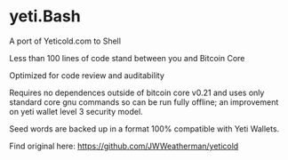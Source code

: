 # yeti.Bash
A port of Yeticold.com to Shell 

Less than 100 lines of code stand between you and Bitcoin Core

Optimized for code review and auditability

Requires no dependences outside of bitcoin core v0.21 and uses only standard core gnu commands so can be run fully offline; an improvement on yeti wallet level 3 security model.

Seed words are backed up in a format 100% compatible with Yeti Wallets.

Find original here: https://github.com/JWWeatherman/yeticold
